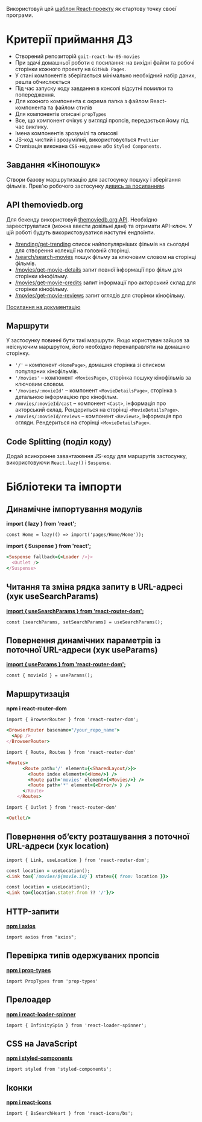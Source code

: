 Використовуй цей
[шаблон React-проекту](https://github.com/goitacademy/react-homework-template#readme)
як стартову точку своєї програми.

# Критерії приймання ДЗ

- Створений репозиторій `goit-react-hw-05-movies`
- При здачі домашньої роботи є посилання: на вихідні файли та робочі сторінки
  кожного проекту на `GitHub Pages`.
- У стані компонентів зберігається мінімально необхідний набір даних, решта
  обчислюється
- Під час запуску коду завдання в консолі відсутні помилки та попередження.
- Для кожного компонента є окрема папка з файлом React-компонента та файлом
  стилів
- Для компонентів описані `propTypes`
- Все, що компонент очікує у вигляді пропсів, передається йому під час виклику.
- Імена компонентів зрозумілі та описові
- JS-код чистий і зрозумілий, використовується `Prettier`
- Стилізація виконана `CSS-модулями` або `Styled Components`.

## Завдання «Кінопошук»

Створи базову маршрутизацію для застосунку пошуку і зберігання фільмів. Прев'ю
робочого застосунку
[дивись за посиланням](https://drive.google.com/file/d/1vR0hi3n1236Q5Bg4-se-8JVKD9UKSfId/view?usp=sharing).

## API themoviedb.org

Для бекенду використовуй [themoviedb.org API](https://www.themoviedb.org/).
Необхідно зареєструватися (можна ввести довільні дані) та отримати API-ключ. У
цій роботі будуть використовуватися наступні ендпоінти.

- [/trending/get-trending](https://developers.themoviedb.org/3/trending/get-trending)
  список найпопулярніших фільмів на сьогодні для створення колекції на головній
  сторінці.
- [/search/search-movies](https://developers.themoviedb.org/3/search/search-movies)
  пошук фільму за ключовим словом на сторінці фільмів.
- [/movies/get-movie-details](https://developers.themoviedb.org/3/movies/get-movie-details)
  запит повної інформації про фільм для сторінки кінофільму.
- [/movies/get-movie-credits](https://developers.themoviedb.org/3/movies/get-movie-credits)
  запит інформації про акторський склад для сторінки кінофільму.
- [/movies/get-movie-reviews](https://developers.themoviedb.org/3/movies/get-movie-reviews)
  запит оглядів для сторінки кінофільму.

[Посилання на документацію](https://developers.themoviedb.org/3/getting-started/introduction)

## Маршрути

У застосунку повинні бути такі маршрути. Якщо користувач зайшов за неіснуючим
маршрутом, його необхідно перенаправляти на домашню сторінку.

- `'/'` – компонент `<HomePage>`, домашня сторінка зі списком популярних
  кінофільмів.
- `'/movies'` – компонент `<MoviesPage>`, сторінка пошуку кінофільмів за
  ключовим словом.
- `'/movies/:movieId'` – компонент `<MovieDetailsPage>`, сторінка з детальною
  інформацією про кінофільм.
- `/movies/:movieId/cast` – компонент `<Cast>`, інформація про акторський склад.
  Рендериться на сторінці `<MovieDetailsPage>`.
- `/movies/:movieId/reviews` – компонент `<Reviews>`, інформація про огляди.
  Рендериться на сторінці `<MovieDetailsPage>`.

## Code Splitting (поділ коду)

Додай асинхронне завантаження JS-коду для маршрутів застосунку, використовуючи
`React.lazy()` і `Suspense`.

# Бібліотеки та імпорти

## Динамічне імпортування модулів
**import { lazy } from 'react';**

`const Home = lazy(() => import('pages/Home/Home'));`

**import { Suspense } from 'react';**

```ruby
<Suspense fallback={<Loader />}>
  <Outlet />
</Suspense>
```

## Читання та зміна рядка запиту в URL-адресі (хук useSearchParams)
[**import { useSearchParams } from 'react-router-dom';**](https://developer.mozilla.org/en-US/docs/Web/API/URLSearchParams)

```const [searchParams, setSearchParams] = useSearchParams();```

## Повернення динамічних параметрів із поточної URL-адреси (хук useParams)
[**import { useParams } from 'react-router-dom';**](https://reactrouter.com/en/main/hooks/use-params)

`const { movieId } = useParams();`

## Маршрутизація
**npm i react-router-dom** 

`import { BrowserRouter } from 'react-router-dom';`

```ruby
<BrowserRouter basename="/your_repo_name">
  <App />
</BrowserRouter>
```

`import { Route, Routes } from 'react-router-dom'`

```ruby
<Routes>
      <Route path='/' element={<SharedLayout/>}>
        <Route index element={<Home/>} />
        <Route path='movies' element={<Movies/>} />
        <Route path='*' element={<Error/> } />
      </Route>
    </Routes>
```

`import { Outlet } from 'react-router-dom'`

```ruby
<Outlet/>
```

## Повернення об’єкту розташування з поточної URL-адреси (хук location)
`import { Link, useLocation } from 'react-router-dom';`

```ruby
const location = useLocation();
<Link to={`/movies/${movie.id}`} state={{ from: location }}>
```

```ruby
const location = useLocation();
<Link to={location.state?.from ?? '/'}/>
```

## HTTP-запити 
[**npm i axios**](https://axios-http.com/)

`import axios from "axios";`

## Перевірка типів одержуваних пропсів
[**npm i prop-types**](https://www.npmjs.com/package/prop-types)

`import PropTypes from 'prop-types'`

## Прелоадер
[**npm i  react-loader-spinner**](https://mhnpd.github.io/react-loader-spinner/)

`import { InfinitySpin } from 'react-loader-spinner';`

## CSS на JavaScript
[**npm i styled-components**](https://www.npmjs.com/package/styled-components)

`import styled from 'styled-components';`

## Іконки
[**npm i react-icons**](https://www.npmjs.com/package/react-icons)

`import { BsSearchHeart } from 'react-icons/bs';`


<!-- ---
npm install @emotion/react @emotion/styled

import styled from '@emotion/styled'

--- -->
